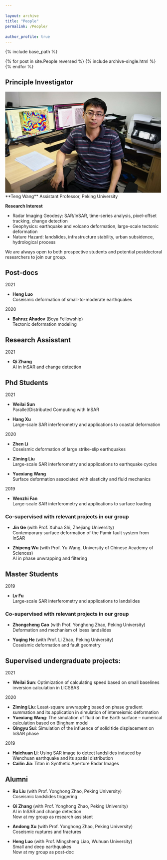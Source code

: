 ```yaml
---

layout: archive
title: "People"
permalink: /People/

author_profile: true
---
```


{% include base_path %}

{% for post in site.People reversed %}
  {% include archive-single.html %}
{% endfor %}


## Principle Investigator

<div style="text-align: left;"> <img src="/images/PI_photo.jpg" alt="PI_photo" width = "500"> </div>  
**Teng Wang**   
Assistant Professor, Peking University  


**Research Interest**

* Radar Imaging Geodesy: SAR/InSAR, time-series analysis, pixel-offset tracking, change detection
* Geophysics: earthquake and volcano deformation, large-scale tectonic deformation
* Nature Hazard: landslides, infrastructure stability, urban subsidence, hydrological process

We are always open to both prospective students and potential postdoctoral researchers to join our group.

## Post-docs

2021

* **Heng Luo**  
  Coseismic deformation of small-to-moderate earthquakes
  
2020

* **Bahruz Ahadov** (Boya Fellowship)  
  Tectonic deformation modeling
  
## Research Assisstant

2021
<style type="text/css">
a:link,a:visited{
 text-decoration:none;  /*超链接无下划线*/
 /*color: #494e52*/
}
a:hover{
 text-decoration:underline;  /*鼠标放上去有下划线*/
 color: red
}</style>

* **<a href="https://orcid.org/0000-0003-0709-3273">Qi Zhang</a>**  
  AI in InSAR and change detection
  
## Phd Students
2021  

* **Weilai Sun**  
  Parallel/Distributed Computing with InSAR
  
* **Hang Xu**  
  Large-scale SAR interferometry and applications to coastal deformation
  
2020  

* **Zhen Li**  
  Coseismic deformation of large strike-slip earthquakes

* **Ziming Liu**  
  Large-scale SAR interferometry and applications to earthquake cycles   

* **Yuexiang Wang**  
  Surface deformation associated with elasticity and fluid mechanics  
  
2019

* **Wenzhi Fan**   
  Large-scale SAR interferometry and applications to surface loading  

### **Co-supervised with relevant projects in our group**

* **Jin Ge** (with Prof. Xuhua Shi, Zhejiang University)  
  Contemporary surface deformation of the Pamir fault system from InSAR  

<style type="text/css">
a:link,a:visited{
 text-decoration:none;  /*超链接无下划线*/
 /*color: #494e52*/
}
a:hover{
 text-decoration:underline;  /*鼠标放上去有下划线*/
 color: red
}</style>

* **<a href="https://wuzhipeng.cn/">Zhipeng Wu</a>** (with Prof. Yu Wang, University of Chinese Academy of Sciences)   
  AI in phase unwrapping and filtering   




## Master Students

2019  

* **Lv Fu**  
  Large-scale SAR interferometry and applications to landslides  

### **Co-supervised with relevant projects in our group**

* **Zhongcheng Cao** (with Prof. Yonghong Zhao, Peking University)  
  Deformation and mechanism of loess landslides   

* **Yuqing He** (with Prof. Li Zhao, Peking University)  
  Coseismic deformation and fault geometry     

## Supervised undergraduate projects:
2021
* **Weilai Sun**: Optimization of calculating speed based on small baselines inversion calculation in LICSBAS

2020  

* **Ziming Liu**: Least-square unwrapping based on phase gradient summation and its application in simulation of interseismic deformation  
* **Yuexiang Wang**: The simulation of fluid on the Earth surface – numerical calculation based on Bingham model  
* **Qingyu Sui**: Simulation of the influence of solid tide displacement on InSAR phase  

2019  

* **Haichuan Li**: Using SAR image to detect landslides induced by Wenchuan earthquake and its spatial distribution  
* **Cailin Jia**: Titan in Synthetic Aperture Radar Images  

## Alumni

* **Ru Liu** (with Prof. Yonghong Zhao, Peking University)  
 Coseismic landslides triggering

* **Qi Zhang** (with Prof. Yonghong Zhao, Peking University)  
 AI in InSAR and change detection  
 Now at my group as research assistant

* **Andong Xu** (with Prof. Yonghong Zhao, Peking University)  
Coseismic ruptures and fractures


* **Heng Luo** (with Prof. Mingsheng Liao, Wuhuan University)  
 Small and deep earthquakes  
 Now at my group as post-doc
